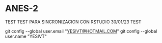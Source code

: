 # ANES-2
TEST 
TEST PARA SINCRONIZACION CON RSTUDIO
30/01/23 TEST


git config --global user.email "YESIVT@HOTMAIL.COM"
git config --global user.name "YESIVT"
  
  
  